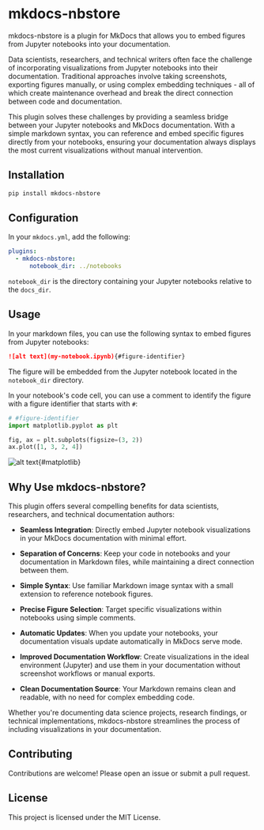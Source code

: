 # mkdocs-nbstore

mkdocs-nbstore is a plugin for MkDocs that allows you
to embed figures from Jupyter notebooks into your documentation.

Data scientists, researchers, and technical writers often face the
challenge of incorporating visualizations from Jupyter notebooks
into their documentation.
Traditional approaches involve taking screenshots, exporting figures manually,
or using complex embedding techniques - all of which create maintenance
overhead and break the direct connection between code and documentation.

This plugin solves these challenges by providing a seamless bridge between
your Jupyter notebooks and MkDocs documentation.
With a simple markdown syntax, you can reference and embed specific
figures directly from your notebooks, ensuring your documentation always
displays the most current visualizations without manual intervention.

## Installation

```bash
pip install mkdocs-nbstore
```

## Configuration

In your `mkdocs.yml`, add the following:

```yaml
plugins:
  - mkdocs-nbstore:
      notebook_dir: ../notebooks
```

`notebook_dir` is the directory containing your Jupyter notebooks
relative to the `docs_dir`.

## Usage

In your markdown files, you can use the following syntax to embed
figures from Jupyter notebooks:

```markdown
![alt text](my-notebook.ipynb){#figure-identifier}
```

The figure will be embedded from the Jupyter notebook
located in the `notebook_dir` directory.

In your notebook's code cell,
you can use a comment to identify the figure
with a figure identifier that starts with `#`:

```python title="../notebooks/my-notebook.ipynb"
# #figure-identifier
import matplotlib.pyplot as plt

fig, ax = plt.subplots(figsize=(3, 2))
ax.plot([1, 3, 2, 4])
```

![alt text](matplotlib.ipynb){#matplotlib}

## Why Use mkdocs-nbstore?

This plugin offers several compelling benefits for data scientists,
researchers, and technical documentation authors:

- **Seamless Integration**: Directly embed Jupyter notebook
  visualizations in your MkDocs documentation with minimal effort.

- **Separation of Concerns**: Keep your code in notebooks and
  your documentation in Markdown files, while maintaining a direct
  connection between them.

- **Simple Syntax**: Use familiar Markdown image syntax with a
  small extension to reference notebook figures.

- **Precise Figure Selection**: Target specific visualizations
  within notebooks using simple comments.

- **Automatic Updates**: When you update your notebooks, your
  documentation visuals update automatically in MkDocs serve mode.

- **Improved Documentation Workflow**: Create visualizations in
  the ideal environment (Jupyter) and use them in your documentation
  without screenshot workflows or manual exports.

- **Clean Documentation Source**: Your Markdown remains clean and
  readable, with no need for complex embedding code.

Whether you're documenting data science projects, research findings,
or technical implementations, mkdocs-nbstore streamlines the process
of including visualizations in your documentation.

## Contributing

Contributions are welcome! Please open an issue or submit a pull request.

## License

This project is licensed under the MIT License.
